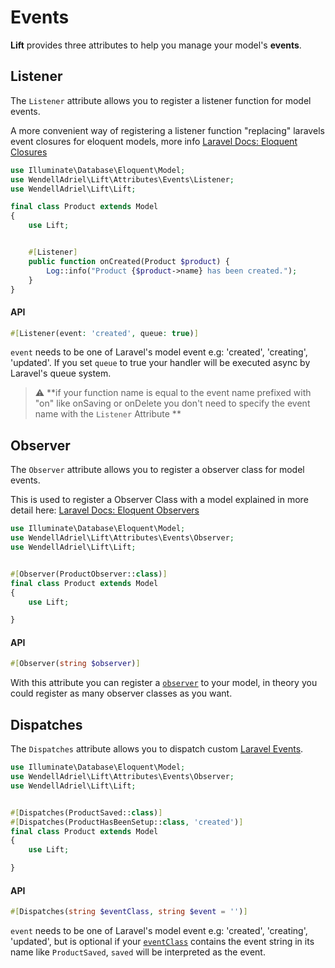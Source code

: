 # Events

**Lift** provides three attributes to help you manage your model's **events**.

## Listener

The `Listener` attribute allows you to register a listener function for model events.

A more convenient way of registering a listener function "replacing" laravels event closures for eloquent models, more info [Laravel Docs: Eloquent Closures](https://laravel.com/docs/10.x/eloquent#events-using-closures)

```php
use Illuminate\Database\Eloquent\Model;
use WendellAdriel\Lift\Attributes\Events\Listener;
use WendellAdriel\Lift\Lift;

final class Product extends Model
{
    use Lift;


    #[Listener]
    public function onCreated(Product $product) {
    	Log::info("Product {$product->name} has been created.");
    }
}
```

#### API

```php
#[Listener(event: 'created', queue: true)]
```

`event` needs to be one of Laravel's model event e.g: 'created', 'creating', 'updated'. If you set `queue` to true your handler will be executed async by Laravel's queue system. 

> ⚠️ **if your function name is equal to the event name prefixed with "on" like onSaving or onDelete you don't need to specify the event name with the `Listener` Attribute **

## Observer

The `Observer` attribute allows you to register a observer class for model events.

This is used to register a Observer Class with a model explained in more detail here: [Laravel Docs: Eloquent Observers](https://laravel.com/docs/10.x/eloquent#observers)

```php
use Illuminate\Database\Eloquent\Model;
use WendellAdriel\Lift\Attributes\Events\Observer;
use WendellAdriel\Lift\Lift;


#[Observer(ProductObserver::class)]
final class Product extends Model
{
    use Lift;

}
```

#### API

```php
#[Observer(string $observer)]
```

With this attribute you can register a [`observer`](https://laravel.com/docs/10.x/eloquent#observers) to your model, in theory you could register as many observer classes as you want.

## Dispatches

The `Dispatches` attribute allows you to dispatch custom [Laravel Events](https://laravel.com/docs/10.x/events#defining-events).


```php
use Illuminate\Database\Eloquent\Model;
use WendellAdriel\Lift\Attributes\Events\Observer;
use WendellAdriel\Lift\Lift;


#[Dispatches(ProductSaved::class)]
#[Dispatches(ProductHasBeenSetup::class, 'created')]
final class Product extends Model
{
    use Lift;

}
```

#### API

```php
#[Dispatches(string $eventClass, string $event = '')]
```

`event` needs to be one of Laravel's model event e.g: 'created', 'creating', 'updated', but is optional if your [`eventClass`](https://laravel.com/docs/10.x/events#defining-events) contains the event string in its name like `ProductSaved`, `saved` will be interpreted as the event.

